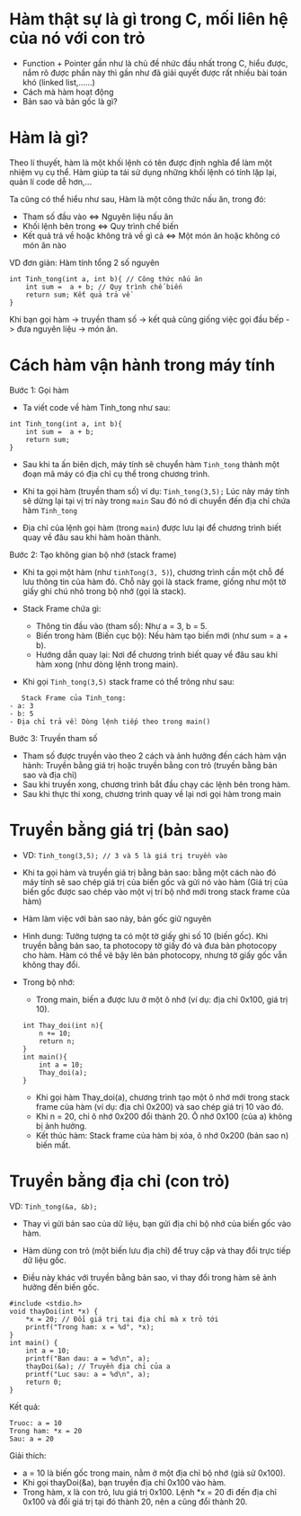 # Hàm thật sự là gì trong C, mối liên hệ của nó với con trỏ
 - Function + Pointer gần như là chủ đề nhức đầu nhất trong C, hiểu được, nắm rõ được phần này thì gần như đã giải quyết được rất nhiều bài toán khó (linked list,......)
 - Cách mà hàm hoạt động
 - Bản sao và bản gốc là gì?
# Hàm là gì?
Theo lí thuyết, hàm là một khối lệnh có tên được định nghĩa để làm một nhiệm vụ cụ thể. Hàm giúp ta tái sử dụng những khối lệnh có tính lặp lại, quản lí code dễ hơn,...

 Ta cũng có thể hiểu như sau, 
Hàm là một công thức nấu ăn, trong đó:
 - Tham số đầu vào <=> Nguyên liệu nấu ăn
 - Khối lệnh bên trong <=> Quy trình chế biến
 - Kết quả trả về hoặc không trả về gì cả <=> Một món ăn hoặc không có món ăn nào

VD đơn giản: Hàm tính tổng 2 số nguyên
```
int Tinh_tong(int a, int b){ // Công thức nấu ăn 
    int sum =  a + b; // Quy trình chế biến
    return sum; Kết quả trả về
}
```
Khi bạn gọi hàm -> truyền tham số -> kết quả cũng giống việc gọi đầu bếp -> đưa nguyên liệu -> món ăn.
# Cách hàm vận hành trong máy tính
Bước 1: Gọi hàm

 - Ta viết code về hàm Tinh_tong như sau:

```
int Tinh_tong(int a, int b){ 
    int sum =  a + b;
    return sum;
}
```
 - Sau khi ta ấn biên dịch, máy tính sẽ chuyển hàm `Tinh_tong` thành một đoạn mã máy có địa chỉ cụ thể trong chương trình.


 - Khi ta gọi hàm (truyền tham số) ví dụ: `Tinh_tong(3,5);` Lúc này máy tính sẽ dừng lại tại vị trí này trong `main` Sau đó nó di chuyển đến địa chỉ chứa hàm `Tinh_tong`

 - Địa chỉ của lệnh gọi hàm (trong `main`) được lưu lại để chương trình biết quay về đâu sau khi hàm hoàn thành.

Bước 2: Tạo không gian bộ nhớ (stack frame)
 - Khi ta gọi một hàm (như `tinhTong(3, 5)`), chương trình cần một chỗ để lưu thông tin của hàm đó. Chỗ này gọi là stack frame, giống như một tờ giấy ghi chú nhỏ trong bộ nhớ (gọi là stack). 
  
 - Stack Frame chứa gì:
   -  Thông tin đầu vào (tham số): Như a = 3, b = 5.
   - Biến trong hàm (Biến cục bộ): Nếu hàm tạo biến mới (như sum = a + b).
   - Hướng dẫn quay lại: Nơi để chương trình biết quay về đâu sau khi hàm xong (như dòng lệnh trong main).
 - Khi gọi `Tinh_tong(3,5)` stack frame có thể trông như sau:
```
   Stack Frame của Tinh_tong:
- a: 3
- b: 5
- Địa chỉ trả về: Dòng lệnh tiếp theo trong main()
```
Bước 3: Truyền tham số

 - Tham số được truyền vào theo 2 cách và ảnh hưởng đến cách hàm vận hành: Truyền bằng giá trị hoặc truyền bằng con trỏ (truyền bằng bản sao và địa chỉ)
 - Sau khi truyền xong, chương trình bắt đầu chạy các lệnh bên trong hàm.
 - Sau khi thực thi xong, chương trình quay về lại nơi gọi hàm trong main

# Truyền bằng giá trị (bản sao)
 - VD: `Tinh_tong(3,5); // 3 và 5 là giá trị truyền vào` 
  
 - Khi ta gọi hàm và truyền giá trị bằng bản sao: bằng một cách nào đó máy tính sẽ sao chép giá trị của biến gốc và gửi nó vào hàm (Giá trị của biến gốc được sao chép vào một vị trí bộ nhớ mới trong stack frame của hàm)
 - Hàm làm việc với bản sao này, bản gốc giữ nguyên
 - Hình dung: Tưởng tượng ta có một tờ giấy ghi số 10 (biến gốc). Khi truyền bằng bản sao, ta photocopy tờ giấy đó và đưa bản photocopy cho hàm. Hàm có thể vẽ bậy lên bản photocopy, nhưng tờ giấy gốc vẫn không thay đổi.
 - Trong bộ nhớ: 
   - Trong main, biến a được lưu ở một ô nhớ (ví dụ: địa chỉ 0x100, giá trị 10).
    ```
   int Thay_doi(int n){
        n += 10;
        return n;
   }
   int main(){
        int a = 10;
        Thay_doi(a);
   }
   ```
   - Khi gọi hàm Thay_doi(a), chương trình tạo một ô nhớ mới trong stack frame của hàm (ví dụ: địa chỉ 0x200) và sao chép giá trị 10 vào đó.
   - Khi n = 20, chỉ ô nhớ 0x200 đổi thành 20. Ô nhớ 0x100 (của a) không bị ảnh hưởng.
   - Kết thúc hàm: Stack frame của hàm bị xóa, ô nhớ 0x200 (bản sao n) biến mất.
# Truyền bằng địa chỉ (con trỏ)
VD: `Tinh_tong(&a, &b);` 
- Thay vì gửi bản sao của dữ liệu, bạn gửi địa chỉ bộ nhớ của biến gốc vào hàm.
- Hàm dùng con trỏ (một biến lưu địa chỉ) để truy cập và thay đổi trực tiếp dữ liệu gốc. 

- Điều này khác với truyền bằng bản sao, vì thay đổi trong hàm sẽ ảnh hưởng đến biến gốc.
```
#include <stdio.h>
void thayDoi(int *x) {
    *x = 20; // Đổi giá trị tại địa chỉ mà x trỏ tới
    printf("Trong ham: x = %d", *x);
}
int main() {
    int a = 10;
    printf("Ban dau: a = %d\n", a);
    thayDoi(&a); // Truyền địa chỉ của a
    printf("Luc sau: a = %d\n", a);
    return 0;
}

```
Kết quả:
```
Truoc: a = 10
Trong ham: *x = 20
Sau: a = 20
```
Giải thích:

- a = 10 là biến gốc trong main, nằm ở một địa chỉ bộ nhớ (giả sử 0x100).
 - Khi gọi thayDoi(&a), bạn truyền địa chỉ 0x100 vào hàm.
 - Trong hàm, x là con trỏ, lưu giá trị 0x100.
Lệnh *x = 20 đi đến địa chỉ 0x100 và đổi giá trị tại đó thành 20, nên a cũng đổi thành 20.


